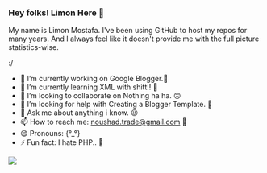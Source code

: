 ### Hey folks! Limon Here 👋

My name is Limon Mostafa. I've been using GitHub to host my repos for many years. And I always feel like it doesn't provide me with the full picture statistics-wise.

:/

- 🔭 I’m currently working on Google Blogger.🥇
- 🌱 I’m currently learning XML with shitt!! 👀
- 👯 I’m looking to collaborate on Nothing ha ha. 🙃
- 🤔 I’m looking for help with Creating a Blogger Template. 🖖
- 💬 Ask me about anything i know. 😉
- 📫 How to reach me: noushad.trade@gmail.com 🥳
- 😄 Pronouns: {°_°}
- ⚡ Fun fact: I hate PHP.. 🤫

![](https://komarev.com/ghpvc/?username=ilimon)

